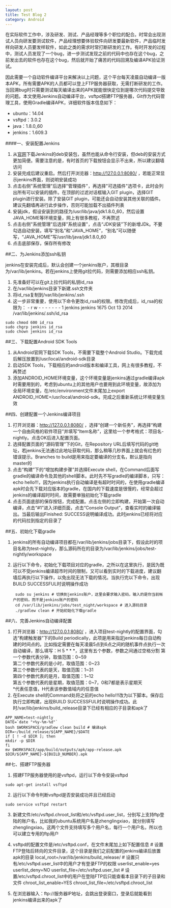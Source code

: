 ```yaml
---
layout: post
title: Test Blog 2
category: Android
---
```


在实际软件工作中，涉及研发、测试、产品经理等多个职位的配合。时常会出现测试人员向研发要测试软件，产品经理想要体验软件向研发要最新软件，产品临时发样向研发人员要发样软件，如此之类的需求时常打断研发的工作。有时开发的过程中，测试人员发现了一个bug，进一步测试发现之前的代码中也存在这个bug，之前发出去的软件也存在这个bug，然后就开始了痛苦的代码回溯及编译APK验证测试。

因此需要一个自动软件编译平台来解决以上问题，这个平台每天凌晨自动编译一版本APK，所有需要APK的人员都可以登上FTP服务器获取，无需打断研发的工作。当回溯bug时只需要测试每天编译出来的APK就能很快定位到是哪次代码提交导致的问题。<!-- more -->本文使用Jenkins自动编译平台，vsftpd搭建FTP服务器，Git作为代码管理工具，使用Gradle编译APK，详细软件版本信息如下：  

* ubuntu：14.04  
* vsftpd：3.0.2  
* java：1.8.0_60  
* jenkins：1.609.3

####一、安装配置Jenkins

1. 从[官网](https://jenkins-ci.org)下载Jenkins的deb安装包，虽然也能从命令行安装，但deb的安装方式更加简便。需要注意的是，有时首页的下载按钮会显示不出来，所以建议翻墙访问
2. 安装完成后建议重启。然后打开浏览器：http://127.0.0.1:8080/ ，若能正常显示jenkins界面，则说明安装成功
3. 点击右侧"系统管理"后选择"管理插件"，再选择"可选插件"选项卡，此时会列出所有可以安装的插件。在顶部的过滤对话框输入GIT plugin，选择GIT plugin进行安装。除了安装GIT plugin，可能还会自动安装其他关联的插件。建议先翻墙再进行此步操作，否则可能加载不出插件列表
4. 安装jdk，假设安装到的路径为/usr/lib/java/jdk1.8.0_60，然后设置JAVA_HOME等环境变量，网上有很多教程，不再赘述
5. 点击右侧"系统管理"后选择"系统设置"，点击“JDK安装”下的新增JDk。不要勾选自动安装，填写“别名”和“JAVA_HOME”，“别名”可以随便写，“JAVA_HOME”写/usr/lib/java/jdk1.8.0_60
6. 点击底部保存，保存所有修改

##二、为Jenkins添加ssh私钥

jenkins在安装完成后，默认会创建一个jenkins账户，其根目录为/var/lib/jenkins。若在jenkins上使用git拉代码，则需要添加相应ssh私钥。

1. 先准备好可以在git上拉代码的私钥id_rsa
2. 在/var/lib/jenkins目录下新建.ssh文件夹
3. 将id_rsa复制到/var/lib/jenkins/.ssh
4. 这一步非常重要，使用以下命令更改id_rsa的权限。修改完成后，id_rsa的权限为：
\- r w - - - - - - - 1 jenkins jenkins 1675 Oct 13  2014 /var/lib/jenkins/.ssh/id_rsa
```
sudo chmod 600 id_rsa
sudo chgrp jenkins id_rsa
sudo chown jenkins id_rsa
```

##三、下载配置Android SDK Tools

1. 从Android官网下载SDK Tools，不需要下载整个Android Studio。下载完成后解压放置到/usr/local/android-sdk目录
2. 启动SDK Tools，下载相应的android版本和编译工具，网上有很多教程，不再赘述
3. 添加ANDROID_HOME环境变量，这个环境变量是jenkins通过gradle编译apk时需要用到的，考虑到ubuntu上的其他用户也要用到此环境变量，故添加为全局环境变量，在/etc/environment文件末尾加上export ANDROID_HOME=/usr/local/android-sdk。完成之后重新系统让环境变量生效

##四、创建配置一个Jenkins编译项目

1. 打开浏览器：http://127.0.0.1:8080/ ，选择“创建一个新任务”，再选择“构建一个自由风格的软件项目”并填写“Item名称”，这里给一个参考格式：项目名-nightly。点击OK后进入配置页面。
2. 选择配置页面的“源码管理”下的Git，在Repository URL后填写代码的git地址，若jenkins无法通过此地址获取代码，那么稍等几秒界面上就会有红色的错误提示。Branches to build是用来指定要编译的分支名，默认是指向master的
3. 点击“构建”下的“增加构建步骤”并选择Execute shell，在Command后面写gradle的编译命令及其他的shell脚本。此时先不写gradle的编译脚本，只写：echo hello!!!，因为jenkins执行自动编译是有超时时间的，在使用gradle编译apk时会先下载对应版本的gradle，在国内的下载速度是很慢的，经常会超过jenkins的编译超时时间，故需要单独初始化下载gradle
4. 点击页面底部的保存按钮，完成配置。点击左侧的立即构建，开始第一次自动编译，点击“#1”进入详细页面，点击“Console Output”，查看实时的编译输出。当最后输出Finished: SUCCESS说明编译成功。此时jenkins已经将对应的代码拉到指定的目录了

##五、初始化下载gradle

1. jenkins的所有自动编译项目都在/var/lib/jenkins/jobs目录下，假设此时的项目名称为test-nightly，那么源码所在的目录为/var/lib/jenkins/jobs/test-nightly/workspace
2. 运行以下命令，初始化下载项目对应的gradle，之所以在这里执行，是因为既可以不受jenkins编译超市时间的限制，又可以看到实时的下载进度，建议翻墙后再执行以下操作，以免出现无法下载的情况。当执行完以下命令，出现BUILD SUCCESSFUL时说明操作成功

        sudo su jenkins # 切换到jenkins账户，这里会要求输入密码，输入的是你当前帐户的密码，而不是jenkins账户的密码
        cd /var/lib/jenkins/jobs/test_night/workspace # 进入源码目录
        ./gradlew clean # 开始初始化下载gradle

##六、完善Jenkins自动编译配置

1. 打开浏览器：http://127.0.0.1:8080/ ，进入项目test-nightly的配置界面，勾选“构建触发器”下的Build periodically，此项是用来指定jenkins每日自动构建的时间点的。比如指定需要在每天凌晨5点到6点之间的随机事件点执行一次自动编译，那么填写：H 5 \* \* \*，这里有五个参数，参数之间通过空格分割
第一个参数代表分钟，取值范围：0~59  
第二个参数代表的是小时，取值范围：0~23  
第三个参数代表的是天，取值范围：1~31  
第四个参数代表的是月，取值范围：1~12  
第五个参数代表的是星期，取值范围：0~7，0和7都是表示星期天  
\*代表任意值，H代表该参数值域内的任意值
2. 在Execute shell的Command处将之前的echo hello!!!改为以下脚本。保存后执行立即构建，出现BUILD SUCCESSFUL时说明操作成功。此时/var/lib/jenkins/build_release目录下已经有相应的子目录和apk了  
```
APP_NAME=test-nightly
DATE=`date "+%y-%m-%d"`
bash $WORKSPACE/gradlew clean build # 编译apk
DIR=~/build_release/${APP_NAME}/$DATE
if [ ! -d $DIR ]; then
mkdir -p $DIR
fi
mv $WORKSPACE/app/build/outputs/apk/app-release.apk $DIR/${APP_NAME}-${BUILD_NUMBER}.apk
```

##七、搭建FTP服务器

1. 搭建FTP服务器使用的是vsftpd，运行以下命令安装vsftpd  
```
sudo apt-get install vsftpd
```
2. 运行以下命令判断vsftpd是否安装成功并且已经启动  
```
sudo service vsftpd restart
```
3. 新建文件/etc/vsftpd.chroot_list和/etc/vsftpd.user_list，分别写上支持ftp登陆的账户名，比如我的ubuntu系统用户名是zhenglingxiao，就分别填写zhenglingxiao。这两个文件支持填写多个用户名，每行一个用户名，所以也可以建立专用的ftp用户
4. vsftpd的配置文件是/etc/vsftpd.conf，在文件末尾加上如下配置信息
        # 设置FTP登陆后转向的文件目录，这个目录是我们之前配置的jenkins编译后放置apk的目录
        local_root=/var/lib/jenkins/build_release/
        # 设置只有/etc/vsftpd.user_list中的用户才有登录FTP的权限
        userlist_enable=yes
        userlist_deny=NO
        userlist_file=/etc/vsftpd.user_list
        # 设置/etc/vsftpd.chroot_list中的用户在登陆FTP后只能查看本目录下的子目录和文件
        chroot_list_enable=YES
        chroot_list_file=/etc/vsftpd.chroot_list

5. 在浏览器输入：ftp://服务器IP地址，会跳出登录窗口，登录后就能看到jenkins编译出来的apk了
